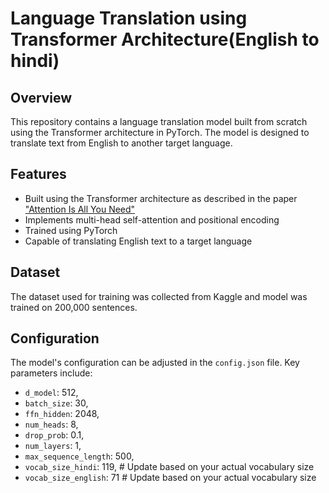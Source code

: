 # Language Translation using Transformer Architecture(English to hindi)

## Overview

This repository contains a language translation model built from scratch using the Transformer architecture in PyTorch. The model is designed to translate text from English to another target language.

## Features

- Built using the Transformer architecture as described in the paper ["Attention Is All You Need"](https://arxiv.org/abs/1706.03762)
- Implements multi-head self-attention and positional encoding
- Trained using PyTorch
- Capable of translating English text to a target language

## Dataset

The dataset used for training was collected from Kaggle and model was trained on 200,000 sentences. 

## Configuration

The model's configuration can be adjusted in the `config.json` file. Key parameters include:

- `d_model`: 512,
- `batch_size`: 30,
- `ffn_hidden`: 2048,
- `num_heads`: 8,
- `drop_prob`: 0.1,
- `num_layers`: 1,
- `max_sequence_length`: 500,
- `vocab_size_hindi`: 119,  # Update based on your actual vocabulary size
- `vocab_size_english`: 71  # Update based on your actual vocabulary size
